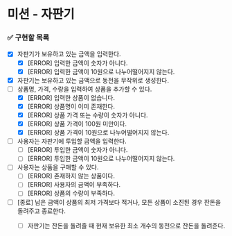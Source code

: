 # 미션 - 자판기

### ✅ 구현할 목록

- [x] 자판기가 보유하고 있는 금액을 입력한다.
    - [x] [ERROR] 입력한 금액이 숫자가 아니다.
    - [x] [ERROR] 입력한 금액이 10원으로 나누어떨어지지 않는다.
- [x] 자판기는 보유하고 있는 금액으로 동전을 무작위로 생성한다.
- [ ] 상품명, 가격, 수량을 입력하여 상품을 추가할 수 있다.
    - [x] [ERROR] 입력한 상품이 없습니다.
    - [x] [ERROR] 상품명이 이미 존재한다.
    - [x] [ERROR] 상품 가격 또는 수량이 숫자가 아니다.
    - [x] [ERROR] 상품 가격이 100원 미만이다.
    - [x] [ERROR] 상품 가격이 10원으로 나누어떨어지지 않는다.
- [ ] 사용자는 자판기에 투입할 금액을 입력한다.
    - [ ] [ERROR] 투입한 금액이 숫자가 아니다.
    - [ ] [ERROR] 투입한 금액이 10원으로 나누어떨어지지 않는다.
- [ ] 사용자는 상품을 구매할 수 있다.
    - [ ] [ERROR] 존재하지 않는 상품이다.
    - [ ] [ERROR] 사용자의 금액이 부족하다.
    - [ ] [ERROR] 상품의 수량이 부족하다.
- [ ] [종료] 남은 금액이 상품의 최저 가격보다 적거나, 모든 상품이 소진된 경우 잔돈을 돌려주고 종료한다.
    - [ ] 자판기는 잔돈을 돌려줄 때 현재 보유한 최소 개수의 동전으로 잔돈을 돌려준다.
    
